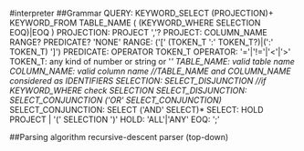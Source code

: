 #interpreter
##Grammar
	QUERY: KEYWORD_SELECT (PROJECTION)+ KEYWORD_FROM TABLE_NAME ( (KEYWORD_WHERE SELECTION EOQ)|EOQ )
	PROJECTION: PROJECT ','?
	PROJECT: COLUMN_NAME RANGE? PREDICATE? 'NONE'
	RANGE: ('[' (TOKEN_T ':' TOKEN_T?)|(':' TOKEN_T) ']')
	PREDICATE: OPERATOR TOKEN_T
	OPERATOR: '='|'!='|'<'|'>'
	TOKEN_T: any kind of number or string or '*'
	TABLE_NAME: valid table name
	COLUMN_NAME: valid column name	 //TABLE_NAME and COLUMN_NAME considered as IDENTIFIERS
	SELECTION: SELECT_DISJUNCTION //if KEYWORD_WHERE check SELECTION
	SELECT_DISJUNCTION: SELECT_CONJUNCTION ('OR' SELECT_CONJUNCTION)*
	SELECT_CONJUNCTION: SELECT ('AND' SELECT)*
	SELECT: HOLD PROJECT | '(' SELECTION ')'
	HOLD: 'ALL'|'ANY'
	EOQ: ';'

##Parsing algorithm
		recursive-descent parser (top-down)  
